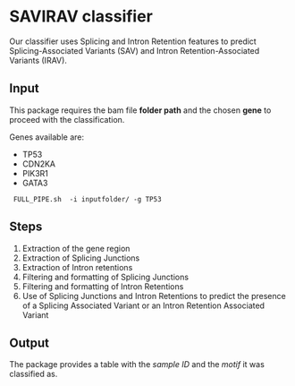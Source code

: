 # SAVIRAV classifier
Our classifier uses Splicing and Intron Retention features to predict Splicing-Associated Variants (SAV) and Intron Retention-Associated Variants (IRAV).

## Input
This package requires the bam file **folder path** and the chosen **gene** to proceed with the classification.

Genes available are:

* TP53
* CDN2KA
* PIK3R1
* GATA3

````
 FULL_PIPE.sh  -i inputfolder/ -g TP53
````

## Steps

1. Extraction of the gene region
2. Extraction of Splicing Junctions 
3. Extraction of Intron retentions
4. Filtering and formatting of Splicing Junctions
5. Filtering and formatting of Intron Retentions
6. Use of Splicing Junctions and Intron Retentions to predict the presence of a Splicing Associated Variant or an Intron Retention Associated Variant


## Output

The package provides a table with the *sample ID* and the *motif* it was classified as.